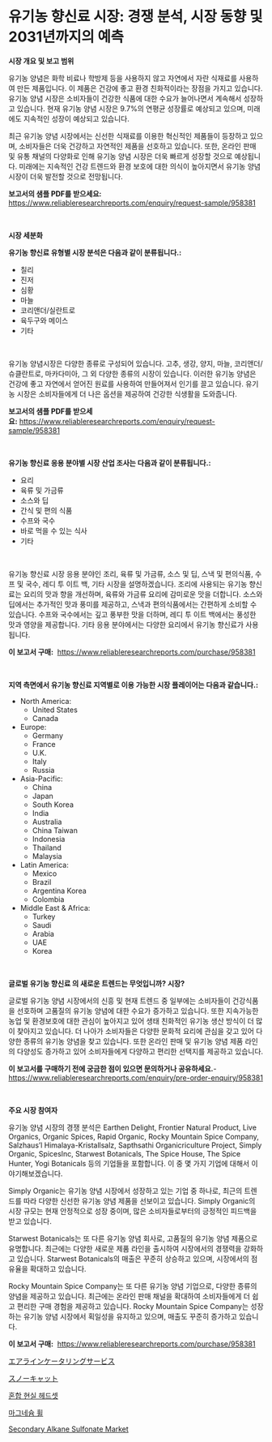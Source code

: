 <p><h1>유기농 향신료 시장: 경쟁 분석, 시장 동향 및 2031년까지의 예측</h1></p><p><strong>시장 개요 및 보고 범위</strong></p>
<p><p>유기농 양념은 화학 비료나 학방제 등을 사용하지 않고 자연에서 자란 식재료를 사용하여 만든 제품입니다. 이 제품은 건강에 좋고 환경 친화적이라는 장점을 가지고 있습니다. 유기농 양념 시장은 소비자들이 건강한 식품에 대한 수요가 늘어나면서 계속해서 성장하고 있습니다. 현재 유기농 양념 시장은 9.7%의 연평균 성장률로 예상되고 있으며, 미래에도 지속적인 성장이 예상되고 있습니다. </p><p>최근 유기농 양념 시장에서는 신선한 식재료를 이용한 혁신적인 제품들이 등장하고 있으며, 소비자들은 더욱 건강하고 자연적인 제품을 선호하고 있습니다. 또한, 온라인 판매 및 유통 채널의 다양화로 인해 유기농 양념 시장은 더욱 빠르게 성장할 것으로 예상됩니다. 미래에는 지속적인 건강 트렌드와 환경 보호에 대한 의식이 높아지면서 유기농 양념 시장이 더욱 발전할 것으로 전망됩니다.</p></p>
<p><strong>보고서의 샘플 PDF를 받으세요:</strong> <a href="https://www.reliableresearchreports.com/enquiry/request-sample/958381">https://www.reliableresearchreports.com/enquiry/request-sample/958381</a></p>
<p>&nbsp;</p>
<p><strong>시장 세분화</strong></p>
<p><strong>유기농 향신료 유형별 시장 분석은 다음과 같이 분류됩니다.:</strong></p>
<p><ul><li>칠리</li><li>진저</li><li>심황</li><li>마늘</li><li>코리앤더/실란트로</li><li>육두구와 메이스</li><li>기타</li></ul></p>
<p>&nbsp;</p>
<p><p>유기농 양념시장은 다양한 종류로 구성되어 있습니다. 고추, 생강, 양지, 마늘, 코리앤더/슈클란트로, 마카다미아, 그 외 다양한 종류의 시장이 있습니다. 이러한 유기농 양념은 건강에 좋고 자연에서 얻어진 원료를 사용하여 만들어져서 인기를 끌고 있습니다. 유기농 시장은 소비자들에게 더 나은 옵션을 제공하여 건강한 식생활을 도와줍니다.</p></p>
<p><strong>보고서의 샘플 PDF를 받으세요:</strong>&nbsp;<a href="https://www.reliableresearchreports.com/enquiry/request-sample/958381">https://www.reliableresearchreports.com/enquiry/request-sample/958381</a></p>
<p>&nbsp;</p>
<p><strong> 유기농 향신료 응용 분야별 시장 산업 조사는 다음과 같이 분류됩니다.:</strong></p>
<p><ul><li>요리</li><li>육류 및 가금류</li><li>소스와 딥</li><li>간식 및 편의 식품</li><li>수프와 국수</li><li>바로 먹을 수 있는 식사</li><li>기타</li></ul></p>
<p>&nbsp;</p>
<p><p>유기농 향신료 시장 응용 분야인 조리, 육류 및 가금류, 소스 및 딥, 스낵 및 편의식품, 수프 및 국수, 레디 투 이트 백, 기타 시장을 설명하겠습니다. 조리에 사용되는 유기농 향신료는 요리의 맛과 향을 개선하며, 육류와 가금류 요리에 감미로운 맛을 더합니다. 소스와 딥에서는 추가적인 맛과 풍미를 제공하고, 스낵과 편의식품에서는 간편하게 소비할 수 있습니다. 수프와 국수에서는 깊고 풍부한 맛을 더하며, 레디 투 이트 백에서는 풍성한 맛과 영양을 제공합니다. 기타 응용 분야에서는 다양한 요리에서 유기농 향신료가 사용됩니다.</p></p>
<p><strong>이 보고서 구매:</strong>&nbsp; <a href="https://www.reliableresearchreports.com/purchase/958381">https://www.reliableresearchreports.com/purchase/958381</a></p>
<p>&nbsp;</p>
<p><strong>지역 측면에서 유기농 향신료 지역별로 이용 가능한 시장 플레이어는 다음과 같습니다.:</strong></p>
<p><ul>
    <li>
        North America:
        <ul>
            <li>United States</li>
            <li>Canada</li>
        </ul>
    </li>
    <li>
        Europe:
        <ul>
            <li>Germany</li>
            <li>France</li>
            <li>U.K.</li>
            <li>Italy</li>
            <li>Russia</li>
        </ul>
    </li>
    <li>
        Asia-Pacific:
        <ul>
            <li>China</li>
            <li>Japan</li>
            <li>South Korea</li>
            <li>India</li>
            <li>Australia</li>
            <li>China Taiwan</li>
            <li>Indonesia</li>
            <li>Thailand</li>
            <li>Malaysia</li>
        </ul>
    </li>
    <li>
        Latin America:
        <ul>
            <li>Mexico</li>
            <li>Brazil</li>
            <li>Argentina Korea</li>
            <li>Colombia</li>
        </ul>
    </li>
    <li>
        Middle East & Africa:
        <ul>
            <li>Turkey</li>
            <li>Saudi</li>
            <li>Arabia</li>
            <li>UAE</li>
            <li>Korea</li>
        </ul>
    </li>
    </ul></p>
<p>&nbsp;</p>
<p><strong>글로벌 유기농 향신료 의 새로운 트렌드는 무엇입니까? 시장?</strong></p>
<p><p>글로벌 유기농 양념 시장에서의 신흥 및 현재 트렌드 중 일부에는 소비자들이 건강식품을 선호하며 고품질의 유기농 양념에 대한 수요가 증가하고 있습니다. 또한 지속가능한 농업 및 환경보호에 대한 관심이 높아지고 있어 생태 친화적인 유기농 생산 방식이 더 많이 찾아지고 있습니다. 더 나아가 소비자들은 다양한 문화적 요리에 관심을 갖고 있어 다양한 종류의 유기농 양념을 찾고 있습니다. 또한 온라인 판매 및 유기농 양념 제품 라인의 다양성도 증가하고 있어 소비자들에게 다양하고 편리한 선택지를 제공하고 있습니다.</p></p>
<p><strong>이 보고서를 구매하기 전에 궁금한 점이 있으면 문의하거나 공유하세요.</strong>- <a href="https://www.reliableresearchreports.com/enquiry/pre-order-enquiry/958381">https://www.reliableresearchreports.com/enquiry/pre-order-enquiry/958381</a></p>
<p>&nbsp;</p>
<p><strong>주요 시장 참여자</strong></p>
<p><p>유기농 양념 시장의 경쟁 분석은 Earthen Delight, Frontier Natural Product, Live Organics, Organic Spices, Rapid Organic, Rocky Mountain Spice Company, Salzhaus’l Himalaya-Kristallsalz, Sapthsathi Organicriculture Project, Simply Organic, SpicesInc, Starwest Botanicals, The Spice House, The Spice Hunter, Yogi Botanicals 등의 기업들을 포함합니다. 이 중 몇 가지 기업에 대해서 이야기해보겠습니다.</p><p>Simply Organic는 유기농 양념 시장에서 성장하고 있는 기업 중 하나로, 최근의 트렌드를 따라 다양한 신선한 유기농 양념 제품을 선보이고 있습니다. Simply Organic의 시장 규모는 현재 안정적으로 성장 중이며, 많은 소비자들로부터의 긍정적인 피드백을 받고 있습니다.</p><p>Starwest Botanicals는 또 다른 유기농 양념 회사로, 고품질의 유기농 양념 제품으로 유명합니다. 최근에는 다양한 새로운 제품 라인을 출시하여 시장에서의 경쟁력을 강화하고 있습니다. Starwest Botanicals의 매출은 꾸준히 상승하고 있으며, 시장에서의 점유율을 확대하고 있습니다.</p><p>Rocky Mountain Spice Company는 또 다른 유기농 양념 기업으로, 다양한 종류의 양념을 제공하고 있습니다. 최근에는 온라인 판매 채널을 확대하여 소비자들에게 더 쉽고 편리한 구매 경험을 제공하고 있습니다. Rocky Mountain Spice Company는 성장하는 유기농 양념 시장에서 획일성을 유지하고 있으며, 매출도 꾸준히 증가하고 있습니다.</p></p>
<p><strong>이 보고서 구매:</strong>&nbsp;&nbsp;<a href="https://www.reliableresearchreports.com/purchase/958381">https://www.reliableresearchreports.com/purchase/958381</a></p>
<p><p><a href="https://github.com/efcvopdgkdx128/Market-Research-Report-List-1/blob/main/697916012278.md">エアラインケータリングサービス</a></p><p><a href="https://github.com/hwbcz413288296/Market-Research-Report-List-1/blob/main/643041312279.md">スノーキャット</a></p><p><a href="https://github.com/fredrickeglers/Market-Research-Report-List-1/blob/main/926683911564.md">혼합 현실 헤드셋</a></p><p><a href="https://github.com/bunxhcci35271755/Market-Research-Report-List-1/blob/main/949713911563.md">마그네슘 휠</a></p><p><a href="https://lydian-appliance-61d.notion.site/Secondary-Alkane-Sulfonate-Market-Size-Furnishes-Valuable-Information-Encompassing-Market-Share-Mar-e2d651e7efa64fa7b26df50e112650ef">Secondary Alkane Sulfonate Market</a></p></p>
